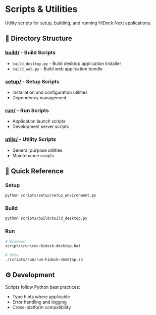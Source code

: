 # Scripts & Utilities

Utility scripts for setup, building, and running HiDock Next applications.

## 📁 Directory Structure

### [build/](build/) - Build Scripts
- `build_desktop.py` - Build desktop application installer
- `build_web.py` - Build web application bundle

### [setup/](setup/) - Setup Scripts
- Installation and configuration utilities
- Dependency management

### [run/](run/) - Run Scripts
- Application launch scripts
- Development server scripts

### [utils/](utils/) - Utility Scripts
- General purpose utilities
- Maintenance scripts

## 🚀 Quick Reference

### Setup
```bash
python scripts/setup/setup_environment.py
```

### Build
```bash
python scripts/build/build_desktop.py
```

### Run
```bash
# Windows
scripts\run\run-hidock-desktop.bat

# Unix
./scripts/run/run-hidock-desktop.sh
```

## ⚙️ Development

Scripts follow Python best practices:
- Type hints where applicable
- Error handling and logging
- Cross-platform compatibility